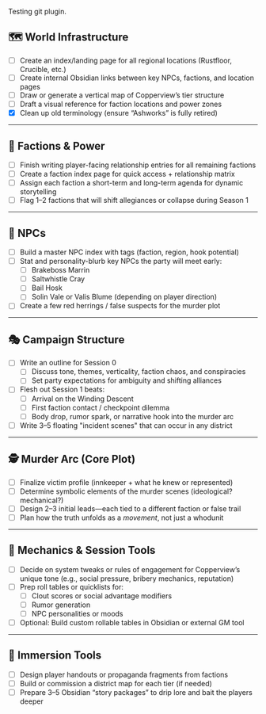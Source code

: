 
Testing git plugin.

## 🗺️ World Infrastructure

- [ ] Create an index/landing page for all regional locations (Rustfloor, Crucible, etc.)
- [ ] Create internal Obsidian links between key NPCs, factions, and location pages
- [ ] Draw or generate a vertical map of Copperview’s tier structure
- [ ] Draft a visual reference for faction locations and power zones
- [x] Clean up old terminology (ensure “Ashworks” is fully retired)

---

## 🧠 Factions & Power

- [ ] Finish writing player-facing relationship entries for all remaining factions
- [ ] Create a faction index page for quick access + relationship matrix
- [ ] Assign each faction a short-term and long-term agenda for dynamic storytelling
- [ ] Flag 1–2 factions that will shift allegiances or collapse during Season 1

---

## 🧍 NPCs

- [ ] Build a master NPC index with tags (faction, region, hook potential)
- [ ] Stat and personality-blurb key NPCs the party will meet early:
  - [ ] Brakeboss Marrin
  - [ ] Saltwhistle Cray
  - [ ] Bail Hosk
  - [ ] Solin Vale or Valis Blume (depending on player direction)
- [ ] Create a few red herrings / false suspects for the murder plot

---

## 🎭 Campaign Structure

- [ ] Write an outline for Session 0
  - [ ] Discuss tone, themes, verticality, faction chaos, and conspiracies
  - [ ] Set party expectations for ambiguity and shifting alliances
- [ ] Flesh out Session 1 beats:
  - [ ] Arrival on the Winding Descent
  - [ ] First faction contact / checkpoint dilemma
  - [ ] Body drop, rumor spark, or narrative hook into the murder arc
- [ ] Write 3–5 floating "incident scenes" that can occur in any district

---

## 🕵️ Murder Arc (Core Plot)

- [ ] Finalize victim profile (innkeeper + what he knew or represented)
- [ ] Determine symbolic elements of the murder scenes (ideological? mechanical?)
- [ ] Design 2–3 initial leads—each tied to a different faction or false trail
- [ ] Plan how the truth unfolds as a *movement*, not just a whodunit

---

## 🎲 Mechanics & Session Tools

- [ ] Decide on system tweaks or rules of engagement for Copperview’s unique tone (e.g., social pressure, bribery mechanics, reputation)
- [ ] Prep roll tables or quicklists for:
  - [ ] Clout scores or social advantage modifiers
  - [ ] Rumor generation
  - [ ] NPC personalities or moods
- [ ] Optional: Build custom rollable tables in Obsidian or external GM tool

---

## 🎁 Immersion Tools

- [ ] Design player handouts or propaganda fragments from factions
- [ ] Build or commission a district map for each tier (if needed)
- [ ] Prepare 3–5 Obsidian “story packages” to drip lore and bait the players deeper
